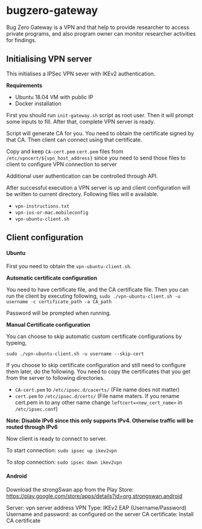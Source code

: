 # bugzero-gateway
Bug Zero Gateway is a VPN and that help to provide researcher to access private programs, and also program owner can monitor researcher activities for findings. 

## Initialising VPN server

This initialises a IPSec VPN sever with IKEv2 authentication.

**Requirements**

- Ubuntu 18.04 VM with public IP
- Docker installation 

First you should run `init-gateway.sh` script as root user. Then it will prompt some inputs to fill. 
After that, complete VPN server is ready.

Script will generate CA for you. You need to obtain the certificate signed by that CA. 
Then client can connect using that certificate.

Copy and keep `CA-cert.pem` `cert.pem` files from `/etc/vpncert/${vpn_host_address}` 
since you need to send those files to client to configure VPN connection to server

Additional user authentication can be controlled through API.

After successful execution a VPN server is up and client configuration will be written to current directory. Following files will e available.

- `vpn-instructions.txt`
- `vpn-ios-or-mac.mobileconfig`
- `vpn-ubuntu-client.sh`



## Client configuration

#### Ubuntu

First you need to obtain the `vpn-ubuntu-client.sh`.

**Automatic certificate configuration**

You need to have certificate file, and the CA certificate file.
Then you can run the client by executing following,
`sudo ./vpn-ubuntu-client.sh -u username -c certificate_path -a CA_path`

Password will be prompted when running.

**Manual Certificate configuration**

You can choose to skip automatic custom certificate configurations by typeing,

`sudo ./vpn-ubuntu-client.sh -u username --skip-cert`

If you choose to skip certificate configuration and still need to configure them later, do the following.
You need to copy the certificates that you get from the server to following directories.

- `CA-cert.pem` to `/etc/ipsec.d/cacerts/` (File name does not matter)
- `cert.pem` to `/etc/ipsec.d/certs/` (File name maters. If you rename cert.pem in to any other name change `leftcert=<new_cert_name>` in `/etc/ipsec.conf`)

**Note: Disable IPv6 since this only supports IPv4. Otherwise traffic will be routed through IPv6**

Now client is ready to connect to server.

To start connection:
`sudo ipsec up ikev2vpn`

To stop connection:
`sudo ipsec down ikev2vpn`

#### Android

Download the strongSwan app from the Play Store: https://play.google.com/store/apps/details?id=org.strongswan.android

Server: vpn server address
VPN Type: IKEv2 EAP (Username/Password)
Username and password: as configured on the server
CA certificate: Install CA certificate
